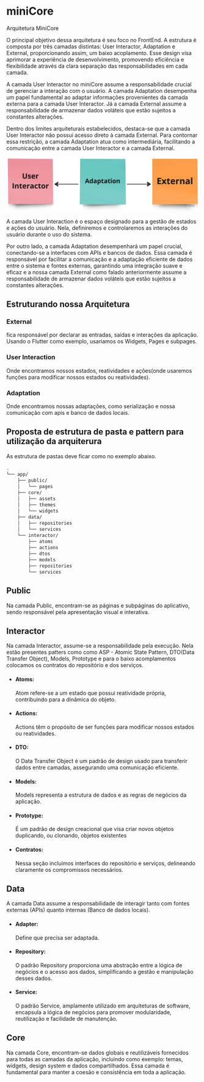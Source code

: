 # miniCore

Arquitetura MiniCore

O principal objetivo dessa arquitetura é seu foco no FrontEnd. A estrutura é composta por três camadas distintas: User Interactor, Adaptation e External, proporcionando assim, um baixo acoplamento. Esse design visa aprimorar a experiência de desenvolvimento, promovendo eficiência e flexibilidade através da clara separação das responsabilidades em cada camada.

A camada User Interactor no miniCore assume a responsabilidade crucial de gerenciar a interação com o usuário. A camada Adaptation desempenha um papel fundamental ao adaptar informações provenientes da camada externa para a camada User Interactor. Já a camada External assume a responsabilidade de armazenar dados voláteis que estão sujeitos a constantes alterações.

Dentro dos limites arquiteturais estabelecidos, destaca-se que a camada User Interactor não possui acesso direto à camada External. Para contornar essa restrição, a camada Adaptation atua como intermediária, facilitando a comunicação entre a camada User Interactor e a camada External.

<img src="image.png" width="512" alt="Achitecture diagram"/>

A camada User Interaction é o espaço designado para a gestão de estados e ações do usuário. Nela, definiremos e controlaremos as interações do usuário durante o uso do sistema.

Por outro lado, a camada Adaptation desempenhará um papel crucial, conectando-se a interfaces com APIs e bancos de dados. Essa camada é responsável por facilitar a comunicação e a adaptação eficiente de dados entre o sistema e fontes externas, garantindo uma integração suave e eficaz e a nossa camada External como falado anteriormente assume a responsabilidade de armazenar dados voláteis que estão sujeitos a constantes alterações.

## Estruturando nossa Arquitetura

### External
fica responsável por declarar as entradas, saídas e interações da aplicação.
Usando o Flutter como exemplo, usariamos os Widgets, Pages e subpages.

### User Interaction
Onde encontramos nossos estados, reatividades e ações(onde usaremos funções para modificar nossos estados ou reatividades).

### Adaptation
Onde encontramos nossas adaptações, como serialização e nossa comunicação com apis e banco de dados locais.



## Proposta de estrutura de pasta e pattern para utilização da arquiterura

As estrutura de pastas deve ficar como no exemplo abaixo.

```
.
└── app/
    ├── public/
    │   └── pages
    ├── core/
    │   ├── assets
    │   ├── themes
    │   └── widgets
    ├── data/
    │   ├── repositories
    │   └── services
    └── interactor/
        ├── atoms
        ├── actions
        ├── dtos
        ├── models 
        ├── repositories
        └── services
```

## Public
Na camada Public, encontram-se as páginas e subpáginas do aplicativo, sendo responsável pela apresentação visual e interativa.

## Interactor
Na camada Interactor, assume-se a responsabilidade pela execução. Nela estão presentes patters como como ASP - Atomic State Pattern, DTO(Data Transfer Object), Models, Prototype e para o baixo acomplamentos colocamos os contratos do repositório e dos serviços.

- #### Atoms: 
    Atom refere-se a um estado que possui reatividade própria, contribuindo para a dinâmica do objeto.

- #### Actions: 
    Actions têm o propósito de ser funções para modificar nossos estados ou reatividades.

- #### DTO: 
    O Data Transfer Object é um padrão de design usado para transferir dados entre camadas, assegurando uma comunicação eficiente.

- #### Models: 
    Models representa a estrutura de dados e as regras de negócios da aplicação.

- #### Prototype:
    É um padrão de design creacional que visa criar novos objetos duplicando, ou clonando, objetos existentes

- #### Contratos: 
    Nessa seção incluímos interfaces do repositório e serviços, delineando claramente os compromissos necessários.

## Data
A camada Data assume a responsabilidade de interagir tanto com fontes externas (APIs) quanto internas (Banco de dados locais).

- #### Adapter:
    Define que precisa ser adaptada.

- #### Repository: 
    O padrão Repository proporciona uma abstração entre a lógica de negócios e o acesso aos dados, simplificando a gestão e manipulação desses dados.

- #### Service: 
    O padrão Service, amplamente utilizado em arquiteturas de software, encapsula a lógica de negócios para promover modularidade, reutilização e facilidade de manutenção.

## Core
Na camada Core, encontram-se dados globais e reutilizáveis fornecidos para todas as camadas da aplicação, incluindo como exemplo: temas, widgets, design system e dados compartilhados. Essa camada é fundamental para manter a coesão e consistência em toda a aplicação.







